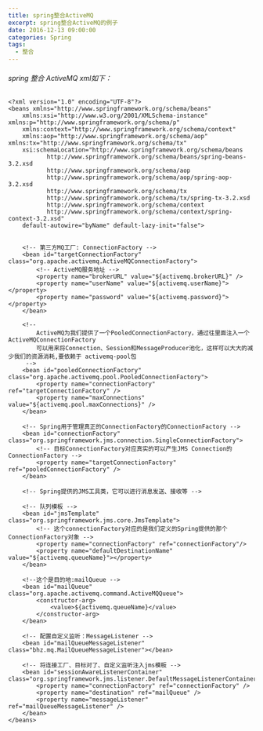 ```yaml
---
title: spring整合ActiveMQ
excerpt: spring整合ActiveMQ的例子
date: 2016-12-13 09:00:00
categories: Spring
tags:
  - 整合
---
```


###### spring 整合 ActiveMQ xml如下：

    <?xml version="1.0" encoding="UTF-8"?>
    <beans xmlns="http://www.springframework.org/schema/beans"
    	xmlns:xsi="http://www.w3.org/2001/XMLSchema-instance" xmlns:p="http://www.springframework.org/schema/p"
    	xmlns:context="http://www.springframework.org/schema/context"
    	xmlns:aop="http://www.springframework.org/schema/aop" xmlns:tx="http://www.springframework.org/schema/tx"
    	xsi:schemaLocation="http://www.springframework.org/schema/beans  
               http://www.springframework.org/schema/beans/spring-beans-3.2.xsd  
               http://www.springframework.org/schema/aop   
               http://www.springframework.org/schema/aop/spring-aop-3.2.xsd  
               http://www.springframework.org/schema/tx  
               http://www.springframework.org/schema/tx/spring-tx-3.2.xsd  
               http://www.springframework.org/schema/context  
               http://www.springframework.org/schema/context/spring-context-3.2.xsd"
    	default-autowire="byName" default-lazy-init="false">
    
    
    	<!-- 第三方MQ工厂: ConnectionFactory -->
    	<bean id="targetConnectionFactory" class="org.apache.activemq.ActiveMQConnectionFactory">
    		<!-- ActiveMQ服务地址 -->
            <property name="brokerURL" value="${activemq.brokerURL}" />
            <property name="userName" value="${activemq.userName}"></property>
            <property name="password" value="${activemq.password}"></property> 
    	</bean>
    	
        <!-- 
        	ActiveMQ为我们提供了一个PooledConnectionFactory，通过往里面注入一个ActiveMQConnectionFactory
        	可以用来将Connection、Session和MessageProducer池化，这样可以大大的减少我们的资源消耗,要依赖于 activemq-pool包
         -->
    	<bean id="pooledConnectionFactory" class="org.apache.activemq.pool.PooledConnectionFactory">
    		<property name="connectionFactory" ref="targetConnectionFactory" />
    		<property name="maxConnections" value="${activemq.pool.maxConnections}" />
    	</bean>
    
    	<!-- Spring用于管理真正的ConnectionFactory的ConnectionFactory -->
    	<bean id="connectionFactory" class="org.springframework.jms.connection.SingleConnectionFactory">
    		<!-- 目标ConnectionFactory对应真实的可以产生JMS Connection的ConnectionFactory -->
    		<property name="targetConnectionFactory" ref="pooledConnectionFactory" />
    	</bean>
    	
    	<!-- Spring提供的JMS工具类，它可以进行消息发送、接收等 -->
    	
    	<!-- 队列模板 -->
    	<bean id="jmsTemplate" class="org.springframework.jms.core.JmsTemplate">  
    	    <!-- 这个connectionFactory对应的是我们定义的Spring提供的那个ConnectionFactory对象 -->  
    	    <property name="connectionFactory" ref="connectionFactory"/>  
    	    <property name="defaultDestinationName" value="${activemq.queueName}"></property>
    	</bean> 
    	
    	<!--这个是目的地:mailQueue -->
    	<bean id="mailQueue" class="org.apache.activemq.command.ActiveMQQueue">
    		<constructor-arg>
    			<value>${activemq.queueName}</value>
    		</constructor-arg>
    	</bean>
    
    	<!-- 配置自定义监听：MessageListener -->
    	<bean id="mailQueueMessageListener" class="bhz.mq.MailQueueMessageListener"></bean>
    
    	<!-- 将连接工厂、目标对了、自定义监听注入jms模板 -->
    	<bean id="sessionAwareListenerContainer" class="org.springframework.jms.listener.DefaultMessageListenerContainer">
    		<property name="connectionFactory" ref="connectionFactory" />
    		<property name="destination" ref="mailQueue" />
    		<property name="messageListener" ref="mailQueueMessageListener" />
    	</bean>
    </beans>